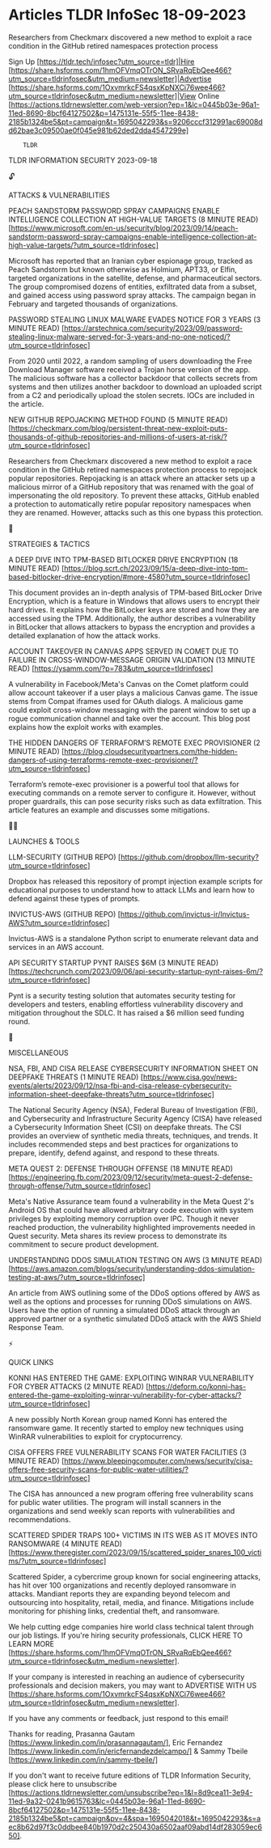 # Articles TLDR InfoSec 18-09-2023

Researchers from Checkmarx discovered a new method to exploit a race
condition in the GitHub retired namespaces protection process  

Sign Up [https://tldr.tech/infosec?utm_source=tldr]|Hire
[https://share.hsforms.com/1hmOFVmqOTrON_SRvaRqEbQee466?utm_source=tldrinfosec&utm_medium=newsletter]|Advertise
[https://share.hsforms.com/1OxvmrkcFS4qsxKpNXCi76wee466?utm_source=tldrinfosec&utm_medium=newsletter]|View
Online
[https://actions.tldrnewsletter.com/web-version?ep=1&lc=0445b03e-96a1-11ed-8690-8bcf64127502&p=1475131e-55f5-11ee-8438-2185b1324be5&pt=campaign&t=1695042293&s=9206cccf312991ac69008dd62bae3c09500ae0f045e981b62ded2dda4547299e]


		TLDR 

TLDR INFORMATION SECURITY 2023-09-18

🔓

ATTACKS & VULNERABILITIES

PEACH SANDSTORM PASSWORD SPRAY CAMPAIGNS ENABLE INTELLIGENCE
COLLECTION AT HIGH-VALUE TARGETS (8 MINUTE READ)
[https://www.microsoft.com/en-us/security/blog/2023/09/14/peach-sandstorm-password-spray-campaigns-enable-intelligence-collection-at-high-value-targets/?utm_source=tldrinfosec]

Microsoft has reported that an Iranian cyber espionage group, tracked
as Peach Sandstorm but known otherwise as Holmium, APT33, or Elfin,
targeted organizations in the satellite, defense, and pharmaceutical
sectors. The group compromised dozens of entities, exfiltrated data
from a subset, and gained access using password spray attacks. The
campaign began in February and targeted thousands of organizations.

PASSWORD STEALING LINUX MALWARE EVADES NOTICE FOR 3 YEARS (3 MINUTE
READ)
[https://arstechnica.com/security/2023/09/password-stealing-linux-malware-served-for-3-years-and-no-one-noticed/?utm_source=tldrinfosec]

From 2020 until 2022, a random sampling of users downloading the Free
Download Manager software received a Trojan horse version of the app.
The malicious software has a collector backdoor that collects secrets
from systems and then utilizes another backdoor to download an
uploaded script from a C2 and periodically upload the stolen secrets.
IOCs are included in the article.

NEW GITHUB REPOJACKING METHOD FOUND (5 MINUTE READ)
[https://checkmarx.com/blog/persistent-threat-new-exploit-puts-thousands-of-github-repositories-and-millions-of-users-at-risk/?utm_source=tldrinfosec]

Researchers from Checkmarx discovered a new method to exploit a race
condition in the GitHub retired namespaces protection process to
repojack popular repositories. Repojacking is an attack where an
attacker sets up a malicious mirror of a GitHub repository that was
renamed with the goal of impersonating the old repository. To prevent
these attacks, GitHub enabled a protection to automatically retire
popular repository namespaces when they are renamed. However, attacks
such as this one bypass this protection.

🧠

STRATEGIES & TACTICS

A DEEP DIVE INTO TPM-BASED BITLOCKER DRIVE ENCRYPTION (18 MINUTE READ)
[https://blog.scrt.ch/2023/09/15/a-deep-dive-into-tpm-based-bitlocker-drive-encryption/#more-4580?utm_source=tldrinfosec]

This document provides an in-depth analysis of TPM-based BitLocker
Drive Encryption, which is a feature in Windows that allows users to
encrypt their hard drives. It explains how the BitLocker keys are
stored and how they are accessed using the TPM. Additionally, the
author describes a vulnerability in BitLocker that allows attackers to
bypass the encryption and provides a detailed explanation of how the
attack works.

ACCOUNT TAKEOVER IN CANVAS APPS SERVED IN COMET DUE TO FAILURE IN
CROSS-WINDOW-MESSAGE ORIGIN VALIDATION (13 MINUTE READ)
[https://ysamm.com/?p=783&utm_source=tldrinfosec]

A vulnerability in Facebook/Meta's Canvas on the Comet platform could
allow account takeover if a user plays a malicious Canvas game. The
issue stems from Compat iframes used for OAuth dialogs. A malicious
game could exploit cross-window messaging with the parent window to
set up a rogue communication channel and take over the account. This
blog post explains how the exploit works with examples.

THE HIDDEN DANGERS OF TERRAFORM’S REMOTE EXEC PROVISIONER (2 MINUTE
READ)
[https://blog.cloudsecuritypartners.com/the-hidden-dangers-of-using-terraforms-remote-exec-provisioner/?utm_source=tldrinfosec]

Terraform’s remote-exec provisioner is a powerful tool that allows
for executing commands on a remote server to configure it. However,
without proper guardrails, this can pose security risks such as data
exfiltration. This article features an example and discusses some
mitigations.

🧑‍💻

LAUNCHES & TOOLS

LLM-SECURITY (GITHUB REPO)
[https://github.com/dropbox/llm-security?utm_source=tldrinfosec]

Dropbox has released this repository of prompt injection example
scripts for educational purposes to understand how to attack LLMs and
learn how to defend against these types of prompts.

INVICTUS-AWS (GITHUB REPO)
[https://github.com/invictus-ir/Invictus-AWS?utm_source=tldrinfosec]

Invictus-AWS is a standalone Python script to enumerate relevant data
and services in an AWS account.

API SECURITY STARTUP PYNT RAISES $6M (3 MINUTE READ)
[https://techcrunch.com/2023/09/06/api-security-startup-pynt-raises-6m/?utm_source=tldrinfosec]

Pynt is a security testing solution that automates security testing
for developers and testers, enabling effortless vulnerability
discovery and mitigation throughout the SDLC. It has raised a $6
million seed funding round.

🎁

MISCELLANEOUS

NSA, FBI, AND CISA RELEASE CYBERSECURITY INFORMATION SHEET ON DEEPFAKE
THREATS (1 MINUTE READ)
[https://www.cisa.gov/news-events/alerts/2023/09/12/nsa-fbi-and-cisa-release-cybersecurity-information-sheet-deepfake-threats?utm_source=tldrinfosec]

The National Security Agency (NSA), Federal Bureau of Investigation
(FBI), and Cybersecurity and Infrastructure Security Agency (CISA)
have released a Cybersecurity Information Sheet (CSI) on deepfake
threats. The CSI provides an overview of synthetic media threats,
techniques, and trends. It includes recommended steps and best
practices for organizations to prepare, identify, defend against, and
respond to these threats.

META QUEST 2: DEFENSE THROUGH OFFENSE (18 MINUTE READ)
[https://engineering.fb.com/2023/09/12/security/meta-quest-2-defense-through-offense/?utm_source=tldrinfosec]

Meta's Native Assurance team found a vulnerability in the Meta Quest
2's Android OS that could have allowed arbitrary code execution with
system privileges by exploiting memory corruption over IPC. Though it
never reached production, the vulnerability highlighted improvements
needed in Quest security. Meta shares its review process to
demonstrate its commitment to secure product development.

UNDERSTANDING DDOS SIMULATION TESTING ON AWS (3 MINUTE READ)
[https://aws.amazon.com/blogs/security/understanding-ddos-simulation-testing-at-aws/?utm_source=tldrinfosec]

An article from AWS outlining some of the DDoS options offered by AWS
as well as the options and processes for running DDoS simulations on
AWS. Users have the option of running a simulated DDoS attack through
an approved partner or a synthetic simulated DDoS attack with the AWS
Shield Response Team.

⚡

QUICK LINKS

KONNI HAS ENTERED THE GAME: EXPLOITING WINRAR VULNERABILITY FOR CYBER
ATTACKS (2 MINUTE READ)
[https://deform.co/konni-has-entered-the-game-exploiting-winrar-vulnerability-for-cyber-attacks/?utm_source=tldrinfosec]

A new possibly North Korean group named Konni has entered the
ransomware game. It recently started to employ new techniques using
WinRAR vulnerabilities to exploit for cryptocurrency.

CISA OFFERS FREE VULNERABILITY SCANS FOR WATER FACILITIES (3 MINUTE
READ)
[https://www.bleepingcomputer.com/news/security/cisa-offers-free-security-scans-for-public-water-utilities/?utm_source=tldrinfosec]

The CISA has announced a new program offering free vulnerability scans
for public water utilities. The program will install scanners in the
organizations and send weekly scan reports with vulnerabilities and
recommendations.

SCATTERED SPIDER TRAPS 100+ VICTIMS IN ITS WEB AS IT MOVES INTO
RANSOMWARE (4 MINUTE READ)
[https://www.theregister.com/2023/09/15/scattered_spider_snares_100_victims/?utm_source=tldrinfosec]

Scattered Spider, a cybercrime group known for social engineering
attacks, has hit over 100 organizations and recently deployed
ransomware in attacks. Mandiant reports they are expanding beyond
telecom and outsourcing into hospitality, retail, media, and finance.
Mitigations include monitoring for phishing links, credential theft,
and ransomware.

 We help cutting edge companies hire world class technical talent
through our job listings. If you're hiring security professionals,
CLICK HERE TO LEARN MORE
[https://share.hsforms.com/1hmOFVmqOTrON_SRvaRqEbQee466?utm_source=tldrinfosec&utm_medium=newsletter].


If your company is interested in reaching an audience of cybersecurity
professionals and decision makers, you may want to ADVERTISE WITH US
[https://share.hsforms.com/1OxvmrkcFS4qsxKpNXCi76wee466?utm_source=tldrinfosec&utm_medium=newsletter].


If you have any comments or feedback, just respond to this email! 

Thanks for reading, 
Prasanna Gautam [https://www.linkedin.com/in/prasannagautam/], Eric
Fernandez [https://www.linkedin.com/in/ericfernandezdelcampo/] & Sammy
Tbeile [https://www.linkedin.com/in/sammy-tbeile/] 

If you don't want to receive future editions of TLDR Information
Security, please click here to unsubscribe
[https://actions.tldrnewsletter.com/unsubscribe?ep=1&l=8d9cea11-3e94-11ed-9a32-0241b9615763&lc=0445b03e-96a1-11ed-8690-8bcf64127502&p=1475131e-55f5-11ee-8438-2185b1324be5&pt=campaign&pv=4&spa=1695042018&t=1695042293&s=aec8b62d97f3c0ddbee840b1970d2c250430a6502aaf09abd14df283059ec650].